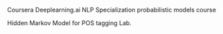 Coursera Deeplearning.ai NLP Specialization probabilistic models course

Hidden Markov Model for POS tagging Lab.
